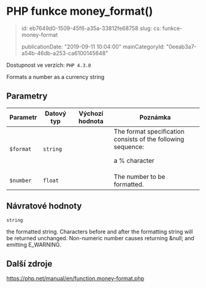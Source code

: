PHP funkce money_format()
=========================

> id: eb7649d0-1509-45f6-a35a-33812fe68758
> slug:
> 	cs: funkce-money-format
> 
> publicationDate: "2019-09-11 10:04:00"
> mainCategoryId: "0eeab3a7-a54b-46db-a253-ca6100145648"

Dostupnost ve verzích: `PHP 4.3.0`

Formats a number as a currency string


Parametry
--------------

| Parametr | Datový typ | Výchozí hodnota | Poznámka |
|-----|-----|-----|-----|
| `$format` | `string` |  | The format specification consists of the following sequence: <p>a % character |
| `$number` | `float` |  | The number to be formatted. |


Návratové hodnoty
----------------

`string`

the formatted string. Characters before and after the formatting
string will be returned unchanged.
Non-numeric number causes returning &null; and
emitting E_WARNING.

Další zdroje
------------

https://php.net/manual/en/function.money-format.php
